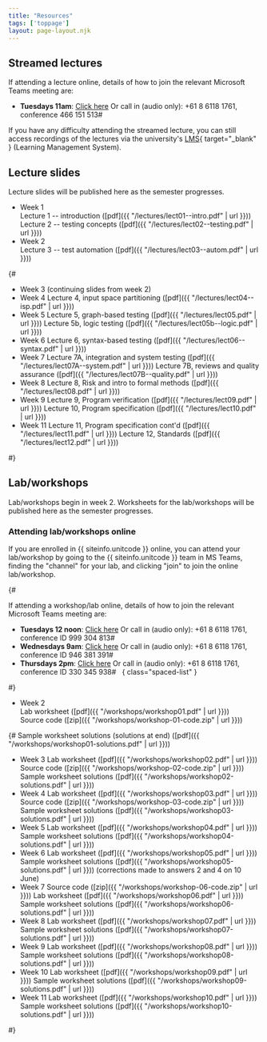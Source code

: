 ```yaml
---
title: "Resources"
tags: ['toppage']
layout: page-layout.njk
---
```


## Streamed lectures

If attending a lecture online, details of how
to join the relevant Microsoft Teams meeting are:

- **Tuesdays 11am**:
  [Click here](https://teams.microsoft.com/l/meetup-join/19%3abf7b28f2b615463e9ad26cc8fa1370ed%40thread.tacv2/1645692284503?context=%7b%22Tid%22%3a%2205894af0-cb28-46d8-8716-74cdb46e2226%22%2c%22Oid%22%3a%22e72c5de6-8733-4bc9-95bc-08b3eb1354a2%22%7d)
  Or call in (audio only): +61 8 6118 1761, conference 466 151 513#

If you have any difficulty attending the streamed lecture,
you can still access recordings of the lectures via the
university's [LMS][lms]{ target="_blank" } (Learning Management System).


[lms]: http://www.lms.uwa.edu.au/


## Lecture slides

Lecture slides will be published here as the semester
progresses.

- Week 1\
  Lecture 1 -- introduction ([pdf]({{ "/lectures/lect01--intro.pdf" | url }}))\
  Lecture 2 -- testing concepts ([pdf]({{ "/lectures/lect02--testing.pdf" | url }}))
- Week 2 \
  Lecture 3 -- test automation ([pdf]({{ "/lectures/lect03--autom.pdf" | url }}))

{#
- Week 3
  (continuing slides from week 2)
- Week 4
  Lecture 4, input space partitioning ([pdf]({{ "/lectures/lect04--isp.pdf" | url }}))
- Week 5
  Lecture 5, graph-based testing ([pdf]({{ "/lectures/lect05.pdf" | url }}))
  Lecture 5b, logic testing ([pdf]({{ "/lectures/lect05b--logic.pdf" | url }}))
- Week 6
  Lecture 6, syntax-based testing ([pdf]({{ "/lectures/lect06--syntax.pdf" | url }}))
- Week 7
  Lecture 7A, integration and system testing ([pdf]({{ "/lectures/lect07A--system.pdf" | url }}))
  Lecture 7B, reviews and quality assurance ([pdf]({{ "/lectures/lect07B--quality.pdf" | url }}))
- Week 8
  Lecture 8, Risk and intro to formal methods ([pdf]({{ "/lectures/lect08.pdf" | url }}))
- Week 9
  Lecture 9, Program verification ([pdf]({{ "/lectures/lect09.pdf" | url }}))
  Lecture 10, Program specification ([pdf]({{ "/lectures/lect10.pdf" | url }}))
- Week 11
  Lecture 11, Program specification cont'd ([pdf]({{ "/lectures/lect11.pdf" | url }}))
  Lecture 12, Standards ([pdf]({{ "/lectures/lect12.pdf" | url }}))

#}

## Lab/workshops

Lab/workshops begin in week 2.
Worksheets for the lab/workshops will be published here as the semester
progresses.

### Attending lab/workshops online

If you are enrolled in {{ siteinfo.unitcode }} online,
you can attend your lab/workshop by going to the
{{ siteinfo.unitcode }} team in MS Teams, finding the
"channel" for your lab, and clicking "join"
to join the online lab/workshop.

{#

If attending a workshop/lab online, details of how
to join the relevant Microsoft Teams meeting are:

- **Tuesdays 12 noon**:
  [Click here](https://teams.microsoft.com/l/meetup-join/19%3a532e791d85b8469e8264524bacf5d283%40thread.tacv2/1614927592108?context=%7b%22Tid%22%3a%2205894af0-cb28-46d8-8716-74cdb46e2226%22%2c%22Oid%22%3a%22e72c5de6-8733-4bc9-95bc-08b3eb1354a2%22%7d)
  Or call in (audio only): +61 8 6118 1761, conference ID 999 304 813#  
- **Wednesdays 9am**:
  [Click here](https://teams.microsoft.com/l/meetup-join/19%3a242ae279c0e54c7d94973ce8a65630c3%40thread.tacv2/1615873670275?context=%7b%22Tid%22%3a%2205894af0-cb28-46d8-8716-74cdb46e2226%22%2c%22Oid%22%3a%22128db1d9-3ae1-4ba6-8c2b-13f85693a6ba%22%7d)
  Or call in (audio only): +61 8 6118 1761, conference ID 946 381 391#  
- **Thursdays 2pm**:
  [Click here](https://teams.microsoft.com/l/meetup-join/19%3a58a2e590d5164f6e97f826f3ee06189b%40thread.tacv2/1614928022425?context=%7b%22Tid%22%3a%2205894af0-cb28-46d8-8716-74cdb46e2226%22%2c%22Oid%22%3a%22e72c5de6-8733-4bc9-95bc-08b3eb1354a2%22%7d)
  Or call in (audio only): +61 8 6118 1761, conference ID 330 345 938#  
{ class="spaced-list" }

#}



- Week 2 \
  Lab worksheet ([pdf]({{ "/workshops/workshop01.pdf" | url }})) \
  Source code ([zip]({{ "/workshops/workshop-01-code.zip" | url }}))

{#
  Sample worksheet solutions (solutions at end) ([pdf]({{ "/workshops/workshop01-solutions.pdf" | url }}))
- Week 3
  Lab worksheet ([pdf]({{ "/workshops/workshop02.pdf" | url }}))
  Source code ([zip]({{ "/workshops/workshop-02-code.zip" | url }}))
  Sample worksheet solutions ([pdf]({{ "/workshops/workshop02-solutions.pdf" | url }}))
- Week 4
  Lab worksheet ([pdf]({{ "/workshops/workshop03.pdf" | url }}))
  Source code ([zip]({{ "/workshops/workshop-03-code.zip" | url }}))
  Sample worksheet solutions ([pdf]({{ "/workshops/workshop03-solutions.pdf" | url }}))
- Week 5
  Lab worksheet ([pdf]({{ "/workshops/workshop04.pdf" | url }}))
  Sample worksheet solutions ([pdf]({{ "/workshops/workshop04-solutions.pdf" | url }}))
- Week 6
  Lab worksheet ([pdf]({{ "/workshops/workshop05.pdf" | url }}))
  Sample worksheet solutions ([pdf]({{ "/workshops/workshop05-solutions.pdf" | url }}))
  (corrections made to answers 2 and 4 on 10 June)
- Week 7
  Source code ([zip]({{ "/workshops/workshop-06-code.zip" | url }}))
  Lab worksheet ([pdf]({{ "/workshops/workshop06.pdf" | url }}))
  Sample worksheet solutions ([pdf]({{ "/workshops/workshop06-solutions.pdf" | url }}))
- Week 8
  Lab worksheet ([pdf]({{ "/workshops/workshop07.pdf" | url }}))
  Sample worksheet solutions ([pdf]({{ "/workshops/workshop07-solutions.pdf" | url }}))
- Week 9
  Lab worksheet ([pdf]({{ "/workshops/workshop08.pdf" | url }}))
  Sample worksheet solutions ([pdf]({{ "/workshops/workshop08-solutions.pdf" | url }}))
- Week 10
  Lab worksheet ([pdf]({{ "/workshops/workshop09.pdf" | url }}))
  Sample worksheet solutions ([pdf]({{ "/workshops/workshop09-solutions.pdf" | url }}))
- Week 11
  Lab worksheet ([pdf]({{ "/workshops/workshop10.pdf" | url }}))
  Sample worksheet solutions ([pdf]({{ "/workshops/workshop10-solutions.pdf" | url }}))

#}


